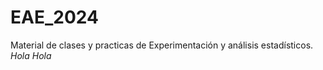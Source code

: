 # EAE_2024
Material de clases y practicas de Experimentación y análisis estadísticos.
*Hola* _Hola_
